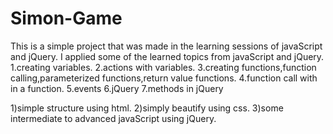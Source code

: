 # Simon-Game
This is a simple project that was made in the learning sessions of javaScript and jQuery.
I applied some of the learned topics from javaScript and jQuery.
1.creating variables.
2.actions with variables.
3.creating functions,function calling,parameterized functions,return value functions.
4.function call with in a function.
5.events
6.jQuery
7.methods in jQuery

<!-- about Project -->

1)simple structure using html.
2)simply beautify using css.
3)some intermediate to advanced javaScript using jQuery.
